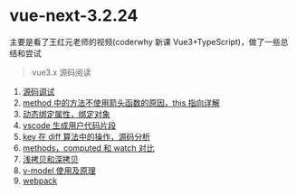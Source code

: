 # vue-next-3.2.24

主要是看了王红元老师的视频(coderwhy 新课 Vue3+TypeScript)，做了一些总结和尝试

> vue3.x 源码阅读

1. [源码调试](https://github.com/zptime/vue-next-3.2.24/blob/master/readme/debugger.md)
2. [method 中的方法不使用箭头函数的原因，this 指向详解](https://github.com/zptime/vue-next-3.2.24/blob/master/readme/methods.md)
3. [动态绑定属性，绑定对象](https://github.com/zptime/vue-next-3.2.24/blob/master/readme/binding.md)
4. [vscode 生成用户代码片段](https://github.com/zptime/vue-next-3.2.24/blob/master/readme/snippet.md)
5. [key 在 diff 算法中的操作，源码分析](https://github.com/zptime/vue-next-3.2.24/blob/master/readme/diff.md)
6. [methods，computed 和 watch 对比](https://github.com/zptime/vue-next-3.2.24/blob/master/readme/computed.md)
7. [浅拷贝和深拷贝](https://github.com/zptime/vue-next-3.2.24/blob/master/readme/clone.md)
8. [v-model 使用及原理](https://github.com/zptime/vue-next-3.2.24/blob/master/readme/model.md)
9. [webpack](https://github.com/zptime/vue-next-3.2.24/blob/master/readme/webpack.md)
